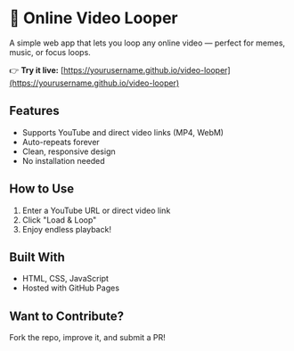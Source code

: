 # 🎥 Online Video Looper

A simple web app that lets you loop any online video — perfect for memes, music, or focus loops.

👉 **Try it live:** [https://yourusername.github.io/video-looper](https://yourusername.github.io/video-looper)

## Features
- Supports YouTube and direct video links (MP4, WebM)
- Auto-repeats forever
- Clean, responsive design
- No installation needed

## How to Use
1. Enter a YouTube URL or direct video link
2. Click "Load & Loop"
3. Enjoy endless playback!

## Built With
- HTML, CSS, JavaScript
- Hosted with GitHub Pages

## Want to Contribute?
Fork the repo, improve it, and submit a PR!
